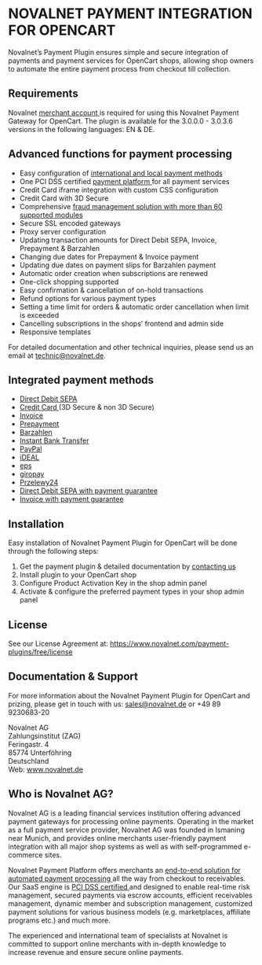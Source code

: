 # NOVALNET PAYMENT INTEGRATION FOR OPENCART
Novalnet’s Payment Plugin ensures simple and secure integration of payments and payment services for OpenCart shops, allowing shop owners to automate the entire payment process from checkout till collection. 
## Requirements 
Novalnet <a href="https://www.novalnet.de/"> merchant account </a> is required for using this Novalnet Payment Gateway for OpenCart. The plugin is available for the 3.0.0.0 - 3.0.3.6 versions in the following languages: EN & DE. 
## Advanced functions for payment processing
- Easy configuration of <a href="https://www.novalnet.de/zahlungsabwicklung"> international and local payment methods </a>
- One PCI DSS certified <a href="https://www.novalnet.de/plattform"> payment platform </a>for all payment services
- Credit Card iframe integration with custom CSS configuration 
- Credit Card with 3D Secure
- Comprehensive <a href="https://www.novalnet.de/risikomanagement"> fraud management solution with more than 60 supported modules </a>
- Secure SSL encoded gateways
- Proxy server configuration
- Updating transaction amounts for Direct Debit SEPA, Invoice, Prepayment & Barzahlen
- Changing due dates for Prepayment & Invoice payment
- Updating due dates on payment slips for Barzahlen payment
- Automatic order creation when subscriptions are renewed
- One-click shopping supported
- Easy confirmation & cancellation of on-hold transactions
- Refund options for various payment types
- Setting a time limit for orders & automatic order cancellation when limit is exceeded
- Cancelling subscriptions in the shops’ frontend and admin side
- Responsive templates 

For detailed documentation and other technical inquiries, please send us an email at technic@novalnet.de.
## Integrated payment methods
- <a href="https://www.novalnet.de/sepa-lastschrift">Direct Debit SEPA </a>
- <a href="https://www.novalnet.de/zahlungsart-kreditkarte">Credit Card </a> (3D Secure & non 3D Secure)
- <a href="https://www.novalnet.de/kauf-auf-rechnung-online-payment">Invoice</a>
- <a href="https://www.novalnet.de/vorkasse-internet-payment">Prepayment </a>
- <a href="https://www.novalnet.de/barzahlen">Barzahlen </a>
- <a href="https://www.novalnet.de/online-ueberweisung-sofortueberweisung">Instant Bank Transfer </a>
- <a href="https://www.novalnet.de/mit-paypal-weltweit-sicher-verkaufen">PayPal </a>
- <a href="https://www.novalnet.de/ideal-online-ueberweisung">iDEAL </a>
- <a href="https://www.novalnet.de/eps-online-ueberweisung">eps </a>
- <a href="https://www.novalnet.de/giropay">giropay </a>
- <a href="https://www.novalnet.de/przelewy24">Przelewy24 </a>
- <a href="https://www.novalnet.de/lastschrift-mit-zahlungsgarantie">Direct Debit SEPA with payment guarantee </a>
- <a href="https://www.novalnet.de/kauf-auf-rechnung-100-prozent-zahlungsgarantie">Invoice with payment guarantee </a>
## Installation
Easy installation of Novalnet Payment Plugin for OpenCart will be done through the following steps: 
1. Get the payment plugin & detailed documentation by <a href="https://www.novalnet.de/kontakt/sales"> contacting us </a>
2. Install plugin to your OpenCart shop 
3. Configure Product Activation Key in the shop admin panel 
4. Activate & configure the preferred payment types in your shop admin panel
## License  
See our License Agreement at: https://www.novalnet.com/payment-plugins/free/license 
## Documentation & Support
For more information about the Novalnet Payment Plugin for OpenCart and prizing, please get in touch with us: sales@novalnet.de or +49 89 9230683-20<br>

Novalnet AG<br>
Zahlungsinstitut (ZAG)<br>
Feringastr. 4 <br>
85774 Unterföhring <br>
Deutschland <br>
Web: www.novalnet.de
## Who is Novalnet AG?
<p>Novalnet AG is a leading financial services institution offering advanced payment gateways for processing online payments. Operating in the market as a full payment service provider, Novalnet AG was founded in Ismaning near Munich, and provides online merchants user-friendly payment integration with all major shop systems as well as with self-programmed e-commerce sites. </p>
<p>Novalnet Payment Platform offers merchants an <a href="https://www.novalnet.de/produkte"> end-to-end solution for automated payment processing </a> all the way from checkout to receivables. Our SaaS engine is <a href="https://www.novalnet.de/pci-dss-zertifizierung"> PCI DSS certified </a> and designed to enable real-time risk management, secured payments via escrow accounts, efficient receivables management, dynamic member and subscription management, customized payment solutions for various business models (e.g. marketplaces, affiliate programs etc.) and much more. </p>  
<p>The experienced and international team of specialists at Novalnet is committed to support online merchants with in-depth knowledge to increase revenue and ensure secure online payments. </p>
